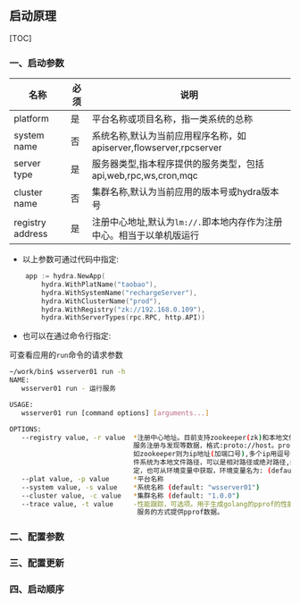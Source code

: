 启动原理
--------------------------
[TOC]

### 一、启动参数



|名称|必须|说明|
|---|---|----|
|platform|是|平台名称或项目名称，指一类系统的总称|
|system name|否|系统名称,默认为当前应用程序名称，如apiserver,flowserver,rpcserver|
|server type|是|服务器类型,指本程序提供的服务类型，包括api,web,rpc,ws,cron,mqc|
|cluster name|否|集群名称,默认为当前应用的版本号或hydra版本号|
|registry address|是|注册中心地址,默认为`lm://.`即本地内存作为注册中心。相当于以单机版运行|

* 以上参数可通过代码中指定:
```go
    app := hydra.NewApp(
        hydra.WithPlatName("taobao"),
        hydra.WithSystemName("rechargeServer"),
        hydra.WithClusterName("prod"),
        hydra.WithRegistry("zk://192.168.0.109"),
        hydra.WithServerTypes(rpc.RPC, http.API))
```
* 也可以在通过命令行指定:

可查看应用的`run`命令的请求参数
```sh
~/work/bin$ wsserver01 run -h
NAME:
   wsserver01 run - 运行服务

USAGE:
   wsserver01 run [command options] [arguments...]

OPTIONS:
   --registry value, -r value  *注册中心地址。目前支持zookeeper(zk)和本地文件系统(fs)。注册中心用于保存服务启动和运行参数，
                               服务注册与发现等数据，格式:proto://host。proto的取值有zk,fs; host的取值根据不同的注册中心各不同,
                               如zookeeper则为ip地址(加端口号),多个ip用逗号分隔,如:zk://192.168.0.2,192.168.0.107:12181。本地文
                               件系统为本地文件路径，可以是相对路径或绝对路径,如:fs://../;  此参数可以通过命令行参数指定，程序指
                               定，也可从环境变量中获取，环境变量名为: (default: "lm://.") [$registry]
   --plat value, -p value      *平台名称
   --system value, -s value    *系统名称 (default: "wsserver01")
   --cluster value, -c value   *集群名称 (default: "1.0.0")
   --trace value, -t value     -性能跟踪，可选项。用于生成golang的pprof的性能分析数据,支持的模式有:cpu,mem,block,mutex,web。其中web是以http
                                服务的方式提供pprof数据。
```
### 二、配置参数


### 三、配置更新

### 四、启动顺序

